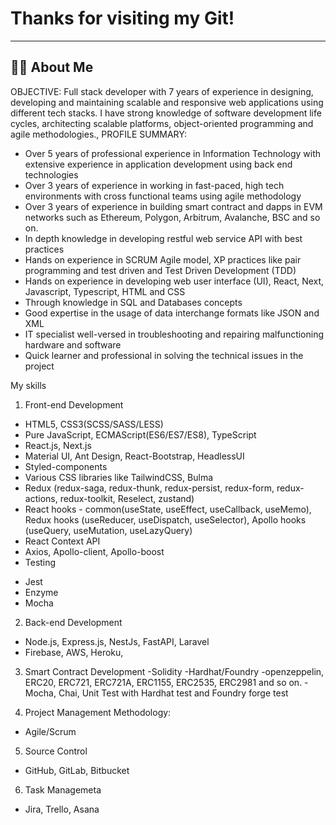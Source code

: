 # Thanks for visiting my Git!
---


## 🙋‍♂️ About Me
OBJECTIVE: Full stack developer with 7 years of experience in designing, developing and maintaining scalable and responsive web applications using different tech stacks. I have strong knowledge of software development life cycles, architecting scalable platforms, object-oriented programming and agile methodologies., 
PROFILE SUMMARY:

* Over 5 years of professional experience in Information Technology with extensive experience in application development using back end technologies
* Over 3 years of experience in working in fast-paced, high tech environments with cross functional teams using agile methodology
* Over 3 years of experience in building smart contract and dapps in EVM networks such as Ethereum, Polygon, Arbitrum, Avalanche, BSC and so on.
* In depth knowledge in developing restful web service API with best practices
* Hands on experience in SCRUM Agile model, XP practices like pair programming and test driven and Test Driven Development (TDD)
* Hands on experience in developing web user interface (UI), React, Next, Javascript, Typescript, HTML and CSS
* Through knowledge in SQL and Databases concepts
* Good expertise in the usage of data interchange formats like JSON and XML
* IT specialist well-versed in troubleshooting and repairing malfunctioning hardware and software
* Quick learner and professional in solving the technical issues in the project

My skills
1) Front-end Development
- HTML5, CSS3(SCSS/SASS/LESS)
- Pure JavaScript, ECMAScript(ES6/ES7/ES8), TypeScript
- React.js, Next.js
- Material UI, Ant Design, React-Bootstrap, HeadlessUI
- Styled-components
- Various CSS libraries like TailwindCSS, Bulma
- Redux (redux-saga, redux-thunk, redux-persist, redux-form, redux-actions, redux-toolkit, Reselect, zustand)
- React hooks - common(useState, useEffect, useCallback, useMemo), Redux hooks (useReducer, useDispatch, useSelector), Apollo hooks (useQuery, useMutation, useLazyQuery)
- React Context API
- Axios, Apollo-client, Apollo-boost
- Testing
* Jest
* Enzyme
* Mocha

2) Back-end Development
- Node.js, Express.js, NestJs, FastAPI, Laravel
- Firebase, AWS, Heroku,

3) Smart Contract Development
-Solidity
-Hardhat/Foundry
-openzeppelin, ERC20, ERC721, ERC721A, ERC1155, ERC2535, ERC2981 and so on.
-Mocha, Chai, Unit Test with Hardhat test and Foundry forge test

4) Project Management Methodology:
- Agile/Scrum

5) Source Control
- GitHub, GitLab, Bitbucket

6) Task Managemeta
- Jira, Trello, Asana

